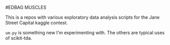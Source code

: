 #EDBAG MUSCLES

This is a repos with various exploratory data analysis scripts for the Jane Street Capital kaggle contest. 

`um.py` is something new I'm experimenting with. The others are typical uses of scikit-tda.